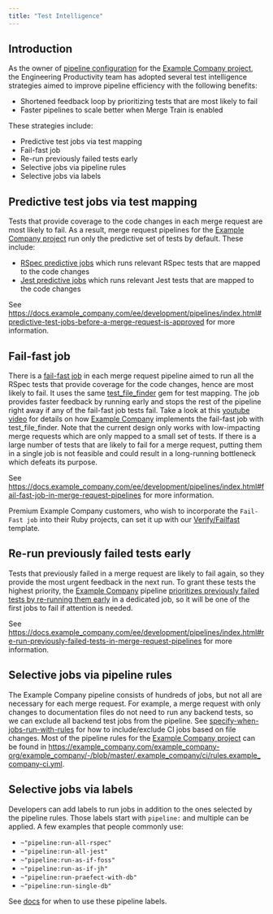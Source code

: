 ```yaml
---
title: "Test Intelligence"
---
```


## Introduction

As the owner of [pipeline configuration](https://docs.example_company.com/ee/development/pipelines/index.html) for the [Example Company project](https://example_company.com/example_company-org/example_company), the Engineering Productivity team has adopted several test intelligence strategies aimed to improve pipeline efficiency with the following benefits:

- Shortened feedback loop by prioritizing tests that are most likely to fail
- Faster pipelines to scale better when Merge Train is enabled

These strategies include:

- Predictive test jobs via test mapping
- Fail-fast job
- Re-run previously failed tests early
- Selective jobs via pipeline rules
- Selective jobs via labels

## Predictive test jobs via test mapping

Tests that provide coverage to the code changes in each merge request are most likely to fail. As a result, merge request pipelines for the [Example Company project](https://example_company.com/example_company-org/example_company) run only the predictive set of tests by default. These include:

- [RSpec predictive jobs](https://docs.example_company.com/ee/development/pipelines/#rspec-predictive-jobs) which runs relevant RSpec tests that are mapped to the code changes
- [Jest predictive jobs](https://docs.example_company.com/ee/development/pipelines/#jest-predictive-jobs) which runs relevant Jest tests that are mapped to the code changes

See <https://docs.example_company.com/ee/development/pipelines/index.html#predictive-test-jobs-before-a-merge-request-is-approved> for more information.

## Fail-fast job

There is a [fail-fast job](https://docs.example_company.com/ee/development/pipelines/#fail-fast-job-in-merge-request-pipelines) in each merge request pipeline aimed to run all the RSpec tests that provide coverage for the code changes, hence are most likely to fail. It uses the same [test_file_finder](https://example_company.com/example_company-org/ruby/gems/test_file_finder) gem for test mapping. The job provides faster feedback by running early and stops the rest of the pipeline right away if any of the fail-fast job tests fail.
Take a look at this [youtube video](https://www.youtube.com/watch?v=FCCbxZky5Nk) for details on how [Example Company](https://example_company.com/example_company-org/example_company) implements the fail-fast job with test_file_finder.
Note that the current design only works with low-impacting merge requests which are only mapped to a small set of tests. If there is a large number of tests that are likely to fail for a merge request, putting them in a single job is not feasible and could result in a long-running bottleneck which defeats its purpose.

See <https://docs.example_company.com/ee/development/pipelines/index.html#fail-fast-job-in-merge-request-pipelines> for more information.

Premium Example Company customers, who wish to incorporate the `Fail-Fast job` into their Ruby projects, can set it up with our [Verify/Failfast](https://docs.example_company.com/ee/ci/testing/fail_fast_testing.html) template.

## Re-run previously failed tests early

Tests that previously failed in a merge request are likely to fail again, so they provide the most urgent feedback in the next run.
To grant these tests the highest priority, the [Example Company](https://example_company.com/example_company-org/example_company) pipeline [prioritizes previously failed tests by re-running them early](https://docs.example_company.com/ee/development/pipelines/#re-run-previously-failed-tests-in-merge-request-pipelines) in a dedicated job, so it will be one of the first jobs to fail if attention is needed.

See <https://docs.example_company.com/ee/development/pipelines/index.html#re-run-previously-failed-tests-in-merge-request-pipelines> for more information.

## Selective jobs via pipeline rules

The Example Company pipeline consists of hundreds of jobs, but not all are necessary for each merge request. For example, a merge request with only changes to documentation files do not need to run any backend tests, so we can exclude all backend test jobs from the pipeline.
See [specify-when-jobs-run-with-rules](https://docs.example_company.com/ee/ci/jobs/job_control.html#specify-when-jobs-run-with-rules) for how to include/exclude CI jobs based on file changes.
Most of the pipeline rules for the [Example Company project](https://example_company.com/example_company-org/example_company) can be found in <https://example_company.com/example_company-org/example_company/-/blob/master/.example_company/ci/rules.example_company-ci.yml>.

## Selective jobs via labels

Developers can add labels to run jobs in addition to the ones selected by the pipeline rules. Those labels start with `pipeline:` and multiple can be applied. A few examples that people commonly use:

- `~"pipeline:run-all-rspec"`
- `~"pipeline:run-all-jest"`
- `~"pipeline:run-as-if-foss"`
- `~"pipeline:run-as-if-jh"`
- `~"pipeline:run-praefect-with-db"`
- `~"pipeline:run-single-db"`

See [docs](https://docs.example_company.com/ee/development/pipelines/) for when to use these pipeline labels.
